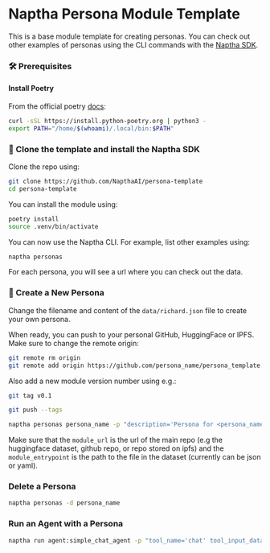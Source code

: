 # Naptha Persona Module Template

This is a base module template for creating personas. You can check out other examples of personas using the CLI commands with the [Naptha SDK](https://github.com/NapthaAI/naptha-sdk). 

### 🛠 Prerequisites 

#### Install Poetry 

From the official poetry [docs](https://python-poetry.org/docs/#installing-with-the-official-installer):

```bash
curl -sSL https://install.python-poetry.org | python3 -
export PATH="/home/$(whoami)/.local/bin:$PATH"
```

### 🔧 Clone the template and install the Naptha SDK

Clone the repo using:

```bash
git clone https://github.com/NapthaAI/persona-template
cd persona-template
```

You can install the module using:

```bash
poetry install
source .venv/bin/activate
```

You can now use the Naptha CLI. For example, list other examples using:

```bash
naptha personas
```

For each persona, you will see a url where you can check out the data.

### 🔧 Create a New Persona

Change the filename and content of the `data/richard.json` file to create your own persona.

When ready, you can push to your personal GitHub, HuggingFace or IPFS. Make sure to change the remote origin:

```bash
git remote rm origin
git remote add origin https://github.com/persona_name/persona_template.git
```

Also add a new module version number using e.g.:

```bash
git tag v0.1
```

```bash
git push --tags
```

```bash
naptha personas persona_name -p "description='Persona for <persona_name>' parameters='{name: str, bio: List, lore: List, adjectives: List, topics: List, style: Dict[str, List], messageExamples: List, postExamples: List}' module_url='https://github.com/persona_name/persona_template' module_version='v0.1' module_entrypoint='data/richard.json'" 
```

Make sure that the `module_url` is the url of the main repo (e.g the huggingface dataset, github repo, or repo stored on ipfs) and the `module_entrypoint` is the path to the file in the dataset (currently can be json or yaml).

### Delete a Persona

```bash
naptha personas -d persona_name
```

### Run an Agent with a Persona

```bash
naptha run agent:simple_chat_agent -p "tool_name='chat' tool_input_data='who are you?'" --persona_modules "persona_name"
```
